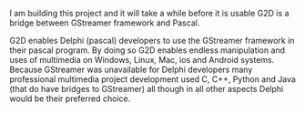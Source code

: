 I am building this project and it will take a while before it is usable
G2D is a bridge between GStreamer framework and Pascal. 

G2D enables Delphi (pascal) developers to use the GStreamer framework in their pascal program. By doing so G2D enables endless manipulation and uses of multimedia on Windows, Linux, Mac, ios and Android systems. Because GStreamer was unavailable for Delphi developers many professional multimedia project development used C, C++, Python and Java (that do have bridges to GStreamer) all though in all other aspects Delphi would be their preferred choice.   
